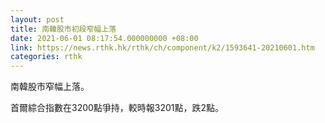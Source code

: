 ```yaml
---
layout: post
title: 南韓股市初段窄幅上落
date: 2021-06-01 08:17:54.000000000 +08:00
link: https://news.rthk.hk/rthk/ch/component/k2/1593641-20210601.htm
categories: rthk
---
```


南韓股市窄幅上落。

首爾綜合指數在3200點爭持，較時報3201點，跌2點。
